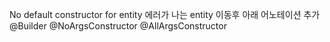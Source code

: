 No default constructor for entity
에러가 나는 entity 이동후 아래 어노테이션 추가
@Builder
@NoArgsConstructor
@AllArgsConstructor
